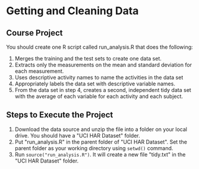 # Getting and Cleaning Data

## Course Project

You should create one R script called run_analysis.R that does the following: 

1. Merges the training and the test sets to create one data set.
2. Extracts only the measurements on the mean and standard deviation for each measurement. 
3. Uses descriptive activity names to name the activities in the data set
4. Appropriately labels the data set with descriptive variable names. 
5. From the data set in step 4, creates a second, independent tidy data set with the average of each variable for each activity and each subject.

## Steps to Execute the Project

1. Download the data source and unzip the file into a folder on your local drive. You should have a "UCI HAR Dataset" folder.
2. Put "run_analysis.R" in the parent folder of "UCI HAR Dataset". Set the parent folder as your working directory using ``setwd()`` command.
3. Run ``source("run_analysis.R")``. It will create a new file "tidy.txt" in the "UCI HAR Dataset" folder.
 